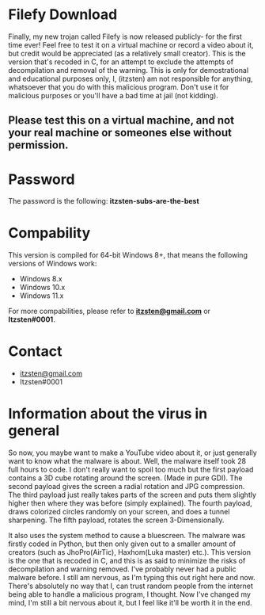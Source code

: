 # Filefy Download
Finally, my new trojan called Filefy is now released publicly- for the first time ever! Feel free to test it on a virtual machine or record a video about it, but credit would be appreciated (as a relatively small creator). This is the version that's recoded in C, for an attempt to exclude the attempts of decompilation and removal of the warning. This is only for demostrational and educational purposes only, I, (itzsten) am not responsible for anything, whatsoever that you do with this malicious program. Don't use it for malicious purposes or you'll have a bad time at jail (not kidding).

## Please test this on a virtual machine, and not your real machine or someones else without permission.

# Password
The password is the following: **itzsten-subs-are-the-best**

# Compability
This version is compiled for 64-bit Windows 8+, that means the following versions of Windows work:
- Windows 8.x
- Windows 10.x
- Windows 11.x

For more compabilities, please refer to **itzsten@gmail.com** or **Itzsten#0001**.

# Contact
- itzsten@gmail.com
- Itzsten#0001

# Information about the virus in general
So now, you maybe want to make a YouTube video about it, or just generally want to know what the malware is about. Well, the malware itself took 28 full hours to code. I don't really want to spoil too much but the first payload contains a 3D cube rotating around the screen. (Made in pure GDI). The second payload gives the screen a radial rotation and JPG compression. The third payload just really takes parts of the screen and puts them slightly higher then where they was before (simply explained). The fourth payload, draws colorized circles randomly on your screen, and does a tunnel sharpening. The fifth payload, rotates the screen 3-Dimensionally.

It also uses the system method to cause a bluescreen. The malware was firstly coded in Python, but then only given out to a smaller amount of creators (such as JhoPro(AirTic), Haxhom(Luka master) etc.). This version is the one that is recoded in C, and this is as said to minimize the risks of decompilation and warning removed. I've probably never had a public malware before. I still am nervous, as I'm typing this out right here and now. There's absolutely no way that I, can trust random people from the internet being able to handle a malicious program, I thought. Now I've changed my mind, I'm still a bit nervous about it, but I feel like it'll be worth it in the end.
